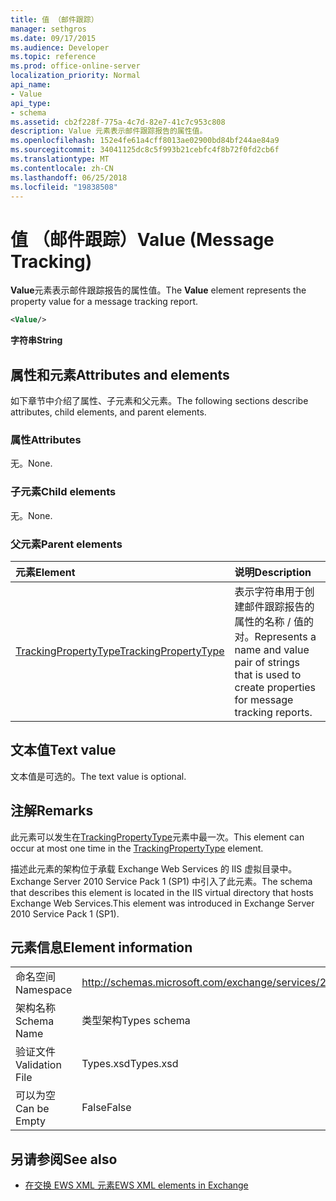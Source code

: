 ```yaml
---
title: 值 （邮件跟踪）
manager: sethgros
ms.date: 09/17/2015
ms.audience: Developer
ms.topic: reference
ms.prod: office-online-server
localization_priority: Normal
api_name:
- Value
api_type:
- schema
ms.assetid: cb2f228f-775a-4c7d-82e7-41c7c953c808
description: Value 元素表示邮件跟踪报告的属性值。
ms.openlocfilehash: 152e4fe61a4cff8013ae02900bd84bf244ae84a9
ms.sourcegitcommit: 34041125dc8c5f993b21cebfc4f8b72f0fd2cb6f
ms.translationtype: MT
ms.contentlocale: zh-CN
ms.lasthandoff: 06/25/2018
ms.locfileid: "19838508"
---
```

# <a name="value-message-tracking"></a><span data-ttu-id="77643-103">值 （邮件跟踪）</span><span class="sxs-lookup"><span data-stu-id="77643-103">Value (Message Tracking)</span></span>

<span data-ttu-id="77643-104">**Value**元素表示邮件跟踪报告的属性值。</span><span class="sxs-lookup"><span data-stu-id="77643-104">The **Value** element represents the property value for a message tracking report.</span></span> 
  
```xml
<Value/>
```

<span data-ttu-id="77643-105">**字符串**</span><span class="sxs-lookup"><span data-stu-id="77643-105">**String**</span></span>

## <a name="attributes-and-elements"></a><span data-ttu-id="77643-106">属性和元素</span><span class="sxs-lookup"><span data-stu-id="77643-106">Attributes and elements</span></span>

<span data-ttu-id="77643-107">如下章节中介绍了属性、子元素和父元素。</span><span class="sxs-lookup"><span data-stu-id="77643-107">The following sections describe attributes, child elements, and parent elements.</span></span>
  
### <a name="attributes"></a><span data-ttu-id="77643-108">属性</span><span class="sxs-lookup"><span data-stu-id="77643-108">Attributes</span></span>

<span data-ttu-id="77643-109">无。</span><span class="sxs-lookup"><span data-stu-id="77643-109">None.</span></span>
  
### <a name="child-elements"></a><span data-ttu-id="77643-110">子元素</span><span class="sxs-lookup"><span data-stu-id="77643-110">Child elements</span></span>

<span data-ttu-id="77643-111">无。</span><span class="sxs-lookup"><span data-stu-id="77643-111">None.</span></span>
  
### <a name="parent-elements"></a><span data-ttu-id="77643-112">父元素</span><span class="sxs-lookup"><span data-stu-id="77643-112">Parent elements</span></span>

|<span data-ttu-id="77643-113">**元素**</span><span class="sxs-lookup"><span data-stu-id="77643-113">**Element**</span></span>|<span data-ttu-id="77643-114">**说明**</span><span class="sxs-lookup"><span data-stu-id="77643-114">**Description**</span></span>|
|:-----|:-----|
|[<span data-ttu-id="77643-115">TrackingPropertyType</span><span class="sxs-lookup"><span data-stu-id="77643-115">TrackingPropertyType</span></span>](trackingpropertytype.md) <br/> |<span data-ttu-id="77643-116">表示字符串用于创建邮件跟踪报告的属性的名称 / 值的对。</span><span class="sxs-lookup"><span data-stu-id="77643-116">Represents a name and value pair of strings that is used to create properties for message tracking reports.</span></span>  <br/> |
   
## <a name="text-value"></a><span data-ttu-id="77643-117">文本值</span><span class="sxs-lookup"><span data-stu-id="77643-117">Text value</span></span>

<span data-ttu-id="77643-118">文本值是可选的。</span><span class="sxs-lookup"><span data-stu-id="77643-118">The text value is optional.</span></span>
  
## <a name="remarks"></a><span data-ttu-id="77643-119">注解</span><span class="sxs-lookup"><span data-stu-id="77643-119">Remarks</span></span>

<span data-ttu-id="77643-120">此元素可以发生在[TrackingPropertyType](trackingpropertytype.md)元素中最一次。</span><span class="sxs-lookup"><span data-stu-id="77643-120">This element can occur at most one time in the [TrackingPropertyType](trackingpropertytype.md) element.</span></span> 
  
<span data-ttu-id="77643-121">描述此元素的架构位于承载 Exchange Web Services 的 IIS 虚拟目录中。Exchange Server 2010 Service Pack 1 (SP1) 中引入了此元素。</span><span class="sxs-lookup"><span data-stu-id="77643-121">The schema that describes this element is located in the IIS virtual directory that hosts Exchange Web Services.This element was introduced in Exchange Server 2010 Service Pack 1 (SP1).</span></span>
  
## <a name="element-information"></a><span data-ttu-id="77643-122">元素信息</span><span class="sxs-lookup"><span data-stu-id="77643-122">Element information</span></span>

|||
|:-----|:-----|
|<span data-ttu-id="77643-123">命名空间</span><span class="sxs-lookup"><span data-stu-id="77643-123">Namespace</span></span>  <br/> |http://schemas.microsoft.com/exchange/services/2006/types  <br/> |
|<span data-ttu-id="77643-124">架构名称</span><span class="sxs-lookup"><span data-stu-id="77643-124">Schema Name</span></span>  <br/> |<span data-ttu-id="77643-125">类型架构</span><span class="sxs-lookup"><span data-stu-id="77643-125">Types schema</span></span>  <br/> |
|<span data-ttu-id="77643-126">验证文件</span><span class="sxs-lookup"><span data-stu-id="77643-126">Validation File</span></span>  <br/> |<span data-ttu-id="77643-127">Types.xsd</span><span class="sxs-lookup"><span data-stu-id="77643-127">Types.xsd</span></span>  <br/> |
|<span data-ttu-id="77643-128">可以为空</span><span class="sxs-lookup"><span data-stu-id="77643-128">Can be Empty</span></span>  <br/> |<span data-ttu-id="77643-129">False</span><span class="sxs-lookup"><span data-stu-id="77643-129">False</span></span>  <br/> |
   
## <a name="see-also"></a><span data-ttu-id="77643-130">另请参阅</span><span class="sxs-lookup"><span data-stu-id="77643-130">See also</span></span>

- [<span data-ttu-id="77643-131">在交换 EWS XML 元素</span><span class="sxs-lookup"><span data-stu-id="77643-131">EWS XML elements in Exchange</span></span>](ews-xml-elements-in-exchange.md)


